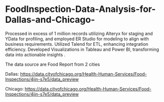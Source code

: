# FoodInspection-Data-Analysis-for-Dallas-and-Chicago-
Processed in excess of 1 million records utilizing Alteryx for staging and YData for profiling, and employed ER Studio for modeling to align with business requirements. Utilized Talend for ETL, enhancing integration efficiency. Developed  Visualizations in Tableau and Power BI, transforming data into actionable insights .

The data source are Food Report from 2 cities

Dallas:
https://data.cityofchicago.org/Health-Human-Services/Food-Inspections/4ijn-s7e5/data_preview

Chicago:
https://data.cityofchicago.org/Health-Human-Services/Food-Inspections/4ijn-s7e5/data_preview

